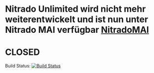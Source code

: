 # Nitrado Unlimited wird nicht mehr weiterentwickelt und ist nun unter Nitrado MAI verfügbar [NitradoMAI](https://github.com/thelegendarymarc/nitrado-mai)

# CLOSED

Build Status:
[![Build Status](https://travis-ci.org/TheLegendaryMarc/Nitrado-Unlimited.svg?branch=master)](https://travis-ci.org/TheLegendaryMarc/Nitrado-Unlimited)
